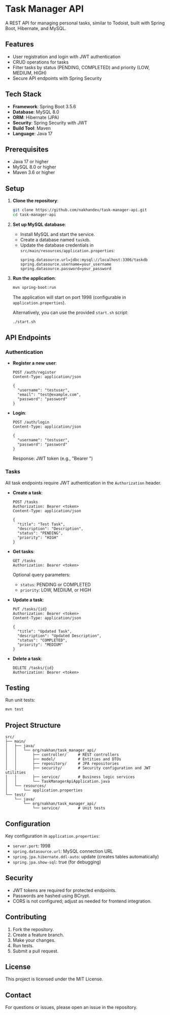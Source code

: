 # Task Manager API

A REST API for managing personal tasks, similar to Todoist, built with Spring Boot, Hibernate, and MySQL.

## Features

- User registration and login with JWT authentication
- CRUD operations for tasks
- Filter tasks by status (PENDING, COMPLETED) and priority (LOW, MEDIUM, HIGH)
- Secure API endpoints with Spring Security

## Tech Stack

- **Framework**: Spring Boot 3.5.6
- **Database**: MySQL 8.0
- **ORM**: Hibernate (JPA)
- **Security**: Spring Security with JWT
- **Build Tool**: Maven
- **Language**: Java 17

## Prerequisites

- Java 17 or higher
- MySQL 8.0 or higher
- Maven 3.6 or higher

## Setup

1. **Clone the repository**:
   ```bash
   git clone https://github.com/nakhandev/task-manager-api.git
   cd task-manager-api
   ```

2. **Set up MySQL database**:
   - Install MySQL and start the service.
   - Create a database named `taskdb`.
   - Update the database credentials in `src/main/resources/application.properties`:
     ```properties
     spring.datasource.url=jdbc:mysql://localhost:3306/taskdb
     spring.datasource.username=your_username
     spring.datasource.password=your_password
     ```

3. **Run the application**:
   ```bash
   mvn spring-boot:run
   ```
   The application will start on port 1998 (configurable in `application.properties`).

   Alternatively, you can use the provided `start.sh` script:
   ```bash
   ./start.sh
   ```

## API Endpoints

### Authentication

- **Register a new user**:
  ```
  POST /auth/register
  Content-Type: application/json

  {
    "username": "testuser",
    "email": "test@example.com",
    "password": "password"
  }
  ```

- **Login**:
  ```
  POST /auth/login
  Content-Type: application/json

  {
    "username": "testuser",
    "password": "password"
  }
  ```
  Response: JWT token (e.g., "Bearer <token>")

### Tasks

All task endpoints require JWT authentication in the `Authorization` header.

- **Create a task**:
  ```
  POST /tasks
  Authorization: Bearer <token>
  Content-Type: application/json

  {
    "title": "Test Task",
    "description": "Description",
    "status": "PENDING",
    "priority": "HIGH"
  }
  ```

- **Get tasks**:
  ```
  GET /tasks
  Authorization: Bearer <token>
  ```
  Optional query parameters:
  - `status`: PENDING or COMPLETED
  - `priority`: LOW, MEDIUM, or HIGH

- **Update a task**:
  ```
  PUT /tasks/{id}
  Authorization: Bearer <token>
  Content-Type: application/json

  {
    "title": "Updated Task",
    "description": "Updated Description",
    "status": "COMPLETED",
    "priority": "MEDIUM"
  }
  ```

- **Delete a task**:
  ```
  DELETE /tasks/{id}
  Authorization: Bearer <token>
  ```

## Testing

Run unit tests:
```bash
mvn test
```

## Project Structure

```
src/
├── main/
│   ├── java/
│   │   └── org/nakhan/task_manager_api/
│   │       ├── controller/     # REST controllers
│   │       ├── model/          # Entities and DTOs
│   │       ├── repository/     # JPA repositories
│   │       ├── security/       # Security configuration and JWT utilities
│   │       ├── service/        # Business logic services
│   │       └── TaskManagerApiApplication.java
│   └── resources/
│       └── application.properties
└── test/
    └── java/
        └── org/nakhan/task_manager_api/
            └── service/        # Unit tests
```

## Configuration

Key configuration in `application.properties`:
- `server.port`: 1998
- `spring.datasource.url`: MySQL connection URL
- `spring.jpa.hibernate.ddl-auto`: update (creates tables automatically)
- `spring.jpa.show-sql`: true (for debugging)

## Security

- JWT tokens are required for protected endpoints.
- Passwords are hashed using BCrypt.
- CORS is not configured; adjust as needed for frontend integration.

## Contributing

1. Fork the repository.
2. Create a feature branch.
3. Make your changes.
4. Run tests.
5. Submit a pull request.

## License

This project is licensed under the MIT License.

## Contact

For questions or issues, please open an issue in the repository.
